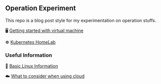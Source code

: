 ## Operation Experiment

This repo is a blog post style for my experimentation on operation stuffs.

:desktop_computer: [Getting started with virtual machine](virtual-machine.md)

&#x2638; [Kubernetes HomeLab](kubernetes.md)

### Useful Information

:penguin: [Basic Linux Information](linux.md)

:cloud: [What to consider when using cloud](cloud.md)
